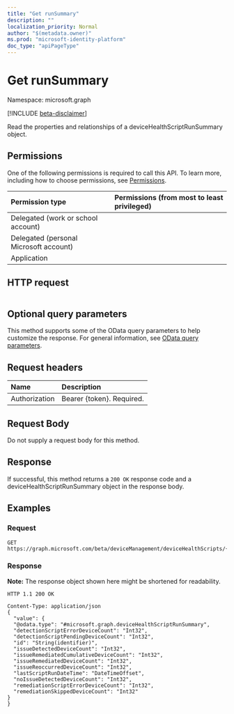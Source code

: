 ```yaml
---
title: "Get runSummary"
description: ""
localization_priority: Normal
author: "$(metadata.owner)"
ms.prod: "microsoft-identity-platform"
doc_type: "apiPageType"
---
```


# Get runSummary

Namespace: microsoft.graph

[!INCLUDE [beta-disclaimer](../../includes/beta-disclaimer.md)]

Read the properties and relationships of a deviceHealthScriptRunSummary object.

## Permissions

One of the following permissions is required to call this API. To learn more, including how to choose permissions, see [Permissions](/graph/permissions-reference).

| Permission type                        | Permissions (from most to least privileged) |
| :------------------------------------- | :------------------------------------------ |
| Delegated (work or school account)     |                                             |
| Delegated (personal Microsoft account) |                                             |
| Application                            |                                             |

## HTTP request

<!-- {
  "blockType": "ignored"
}
-->

```http

```

## Optional query parameters

This method supports some of the OData query parameters to help customize the response. For general information, see [OData query parameters](/graph/query-parameters).

## Request headers

| Name          | Description               |
| :------------ | :------------------------ |
| Authorization | Bearer {token}. Required. |

## Request Body

<!-- Actions and Functions -->

<!-- CRUD Methods -->

Do not supply a request body for this method.

## Response

If successful, this method returns a `200 OK` response code and a deviceHealthScriptRunSummary object in the response body.

## Examples

### Request

<!-- {
  "blockType": "request",
  "name": "get_runsummary"
}
-->

```http
GET https://graph.microsoft.com/beta/deviceManagement/deviceHealthScripts/{id}/runSummary

```

### Response

**Note:** The response object shown here might be shortened for readability.

<!-- {
  "blockType": "response",
  "truncated": true,
  "@odata.type": "microsoft.management.services.api.deviceHealthScriptRunSummary"
}
-->

```http
HTTP 1.1 200 OK

Content-Type: application/json
{
  "value": {
  "@odata.type": "#microsoft.graph.deviceHealthScriptRunSummary",
  "detectionScriptErrorDeviceCount": "Int32",
  "detectionScriptPendingDeviceCount": "Int32",
  "id": "String(identifier)",
  "issueDetectedDeviceCount": "Int32",
  "issueRemediatedCumulativeDeviceCount": "Int32",
  "issueRemediatedDeviceCount": "Int32",
  "issueReoccurredDeviceCount": "Int32",
  "lastScriptRunDateTime": "DateTimeOffset",
  "noIssueDetectedDeviceCount": "Int32",
  "remediationScriptErrorDeviceCount": "Int32",
  "remediationSkippedDeviceCount": "Int32"
}
}

```
